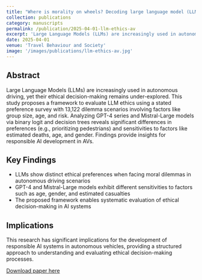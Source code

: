 ```yaml
---
title: "Where is morality on wheels? Decoding large language model (LLM)-driven decision in the ethical dilemmas of autonomous vehicles"
collection: publications
category: manuscripts
permalink: /publication/2025-04-01-llm-ethics-av
excerpt: 'Large Language Models (LLMs) are increasingly used in autonomous driving, yet their ethical decision-making remains under-explored. This study proposes a framework to evaluate LLM ethics using a stated preference survey with 13,122 dilemma scenarios.'
date: 2025-04-01
venue: 'Travel Behaviour and Society'
image: '/images/publications/llm-ethics-av.jpg'
---
```


## Abstract

Large Language Models (LLMs) are increasingly used in autonomous driving, yet their ethical decision-making remains under-explored. This study proposes a framework to evaluate LLM ethics using a stated preference survey with 13,122 dilemma scenarios involving factors like group size, age, and risk. Analyzing GPT-4 series and Mistral-Large models via binary logit and decision trees reveals significant differences in preferences (e.g., prioritizing pedestrians) and sensitivities to factors like estimated deaths, age, and gender. Findings provide insights for responsible AI development in AVs.

## Key Findings

- LLMs show distinct ethical preferences when facing moral dilemmas in autonomous driving scenarios
- GPT-4 and Mistral-Large models exhibit different sensitivities to factors such as age, gender, and estimated casualties
- The proposed framework enables systematic evaluation of ethical decision-making in AI systems

## Implications

This research has significant implications for the development of responsible AI systems in autonomous vehicles, providing a structured approach to understanding and evaluating ethical decision-making processes.

[Download paper here](https://doi.org/10.1016/j.tbs.2025.101039)
